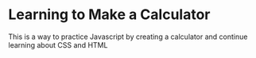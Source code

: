 <h1>Learning to Make a Calculator</h1>

<p>This is a way to practice Javascript by creating a calculator and continue learning about CSS and HTML</p>